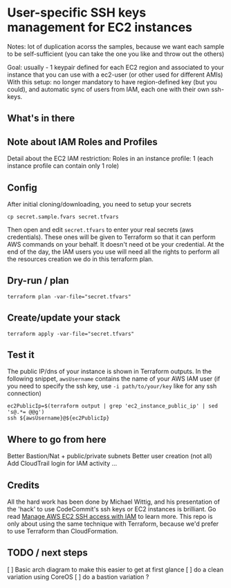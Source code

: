 # User-specific SSH keys management for EC2 instances

Notes: lot of duplication acorss the samples, because we want each sample to be self-sufficient (you can take the one you like and throw out the others)

Goal: usually - 1 keypair defined for each EC2 region and associated to your instance that you can use with a ec2-user (or other used for different AMIs)
With this setup: no longer mandatory to have region-defined key (but you could), and automatic sync of users from IAM, each one with their own ssh-keys.


## What's in there


## Note about IAM Roles and Profiles

Detail about the EC2 IAM restriction: Roles in an instance profile: 1 (each instance profile can contain only 1 role)



## Config

After initial cloning/downloading, you need to setup your secrets

    cp secret.sample.fvars secret.tfvars

Then open and edit `secret.tfvars` to enter your real secrets (aws credentials).
These ones will be given to Terraform so that it can perform AWS commands on your behalf.
It doesn't need ot be your credential. At the end of the day, the IAM users you use will need all the rights to perform all the resources creation we do in this terraform plan.


## Dry-run / plan

    terraform plan -var-file="secret.tfvars"


## Create/update your stack

    terraform apply -var-file="secret.tfvars"


## Test it

The public IP/dns of your instance is shown in Terraform outputs. In the following snippet, `awsUsername` contains the name of your AWS IAM user (if you need to specify the ssh key, use `-i path/to/your/key` like for any ssh connection)

    ec2PublicIp=$(terraform output | grep 'ec2_instance_public_ip' | sed 's@.*= @@g')
    ssh ${awsUsername}@${ec2PublicIp}


## Where to go from here

Better Bastion/Nat + public/private subnets
Better user creation (not all)
Add CloudTrail login for IAM activity
... 


## Credits

All the hard work has been done by Michael Wittig, and his presentation of the 'hack' to use CodeCommit's ssh keys or EC2 instances is brilliant. Go read [Manage AWS EC2 SSH access with IAM](https://cloudonaut.io/manage-aws-ec2-ssh-access-with-iam/) to learn more.
This repo is only about using the same technique with Terraform, because we'd prefer to use Terraform than CloudFormation.


## TODO / next steps

[ ] Basic arch diagram to make this easier to get at first glance
[ ] do a clean variation using CoreOS
[ ] do a bastion variation ? 
 

